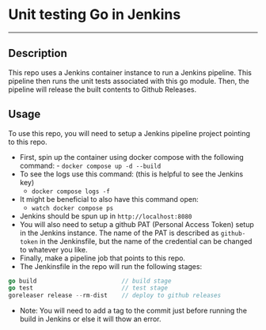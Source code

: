 # Unit testing Go in Jenkins
---
## Description
This repo uses a Jenkins container instance to run a Jenkins pipeline. This pipeline then 
runs the unit tests associated with this go module. Then, the pipeline will release the
built contents to Github Releases.

## Usage
To use this repo, you will need to setup a Jenkins pipeline project pointing to this repo.

- First, spin up the container using docker compose with the following command:
	   - `docker compose up -d --build`
- To see the logs use this command: (this is helpful to see the Jenkins key)
    - `docker compose logs -f`
- It might be beneficial to also have this command open:
    - `watch docker compose ps`
- Jenkins should be spun up in `http://localhost:8080`
- You will also need to setup a github PAT (Personal Access Token) setup in the Jenkins instance.
The name of the PAT is described as `github-token` in the Jenkinsfile, but the name of the
credential can be changed to whatever you like.
- Finally, make a pipeline job that points to this repo.
- The Jenkinsfile in the repo will run the following stages:

```go
go build 						// build stage
go test  						// test stage
goreleaser release --rm-dist	// deploy to github releases
```
- Note: You will need to add a tag to the commit just before running the build in Jenkins or 
else it will thow an error.

	
